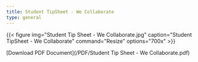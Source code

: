 ```yaml
---
title: Student TipSheet - We Collaborate
type: general
---
```


{{< figure
img="Student Tip Sheet - We Collaborate.jpg"
caption="Student TipSheet - We Collaborate"
command="Resize"
options="700x" >}}

[Download PDF Document](/PDF/Student Tip Sheet - We Collaborate.pdf)
